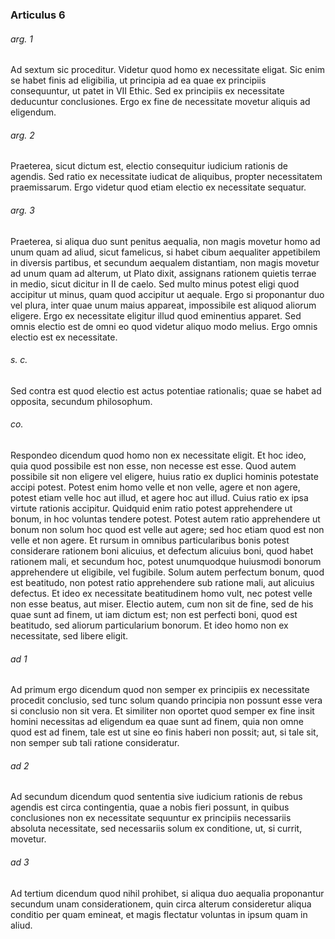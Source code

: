 ### Articulus 6

###### arg. 1
Ad sextum sic proceditur. Videtur quod homo ex necessitate eligat. Sic enim se habet finis ad eligibilia, ut principia ad ea quae ex principiis consequuntur, ut patet in VII Ethic. Sed ex principiis ex necessitate deducuntur conclusiones. Ergo ex fine de necessitate movetur aliquis ad eligendum.

###### arg. 2
Praeterea, sicut dictum est, electio consequitur iudicium rationis de agendis. Sed ratio ex necessitate iudicat de aliquibus, propter necessitatem praemissarum. Ergo videtur quod etiam electio ex necessitate sequatur.

###### arg. 3
Praeterea, si aliqua duo sunt penitus aequalia, non magis movetur homo ad unum quam ad aliud, sicut famelicus, si habet cibum aequaliter appetibilem in diversis partibus, et secundum aequalem distantiam, non magis movetur ad unum quam ad alterum, ut Plato dixit, assignans rationem quietis terrae in medio, sicut dicitur in II de caelo. Sed multo minus potest eligi quod accipitur ut minus, quam quod accipitur ut aequale. Ergo si proponantur duo vel plura, inter quae unum maius appareat, impossibile est aliquod aliorum eligere. Ergo ex necessitate eligitur illud quod eminentius apparet. Sed omnis electio est de omni eo quod videtur aliquo modo melius. Ergo omnis electio est ex necessitate.

###### s. c.
Sed contra est quod electio est actus potentiae rationalis; quae se habet ad opposita, secundum philosophum.

###### co.
Respondeo dicendum quod homo non ex necessitate eligit. Et hoc ideo, quia quod possibile est non esse, non necesse est esse. Quod autem possibile sit non eligere vel eligere, huius ratio ex duplici hominis potestate accipi potest. Potest enim homo velle et non velle, agere et non agere, potest etiam velle hoc aut illud, et agere hoc aut illud. Cuius ratio ex ipsa virtute rationis accipitur. Quidquid enim ratio potest apprehendere ut bonum, in hoc voluntas tendere potest. Potest autem ratio apprehendere ut bonum non solum hoc quod est velle aut agere; sed hoc etiam quod est non velle et non agere. Et rursum in omnibus particularibus bonis potest considerare rationem boni alicuius, et defectum alicuius boni, quod habet rationem mali, et secundum hoc, potest unumquodque huiusmodi bonorum apprehendere ut eligibile, vel fugibile. Solum autem perfectum bonum, quod est beatitudo, non potest ratio apprehendere sub ratione mali, aut alicuius defectus. Et ideo ex necessitate beatitudinem homo vult, nec potest velle non esse beatus, aut miser. Electio autem, cum non sit de fine, sed de his quae sunt ad finem, ut iam dictum est; non est perfecti boni, quod est beatitudo, sed aliorum particularium bonorum. Et ideo homo non ex necessitate, sed libere eligit.

###### ad 1
Ad primum ergo dicendum quod non semper ex principiis ex necessitate procedit conclusio, sed tunc solum quando principia non possunt esse vera si conclusio non sit vera. Et similiter non oportet quod semper ex fine insit homini necessitas ad eligendum ea quae sunt ad finem, quia non omne quod est ad finem, tale est ut sine eo finis haberi non possit; aut, si tale sit, non semper sub tali ratione consideratur.

###### ad 2
Ad secundum dicendum quod sententia sive iudicium rationis de rebus agendis est circa contingentia, quae a nobis fieri possunt, in quibus conclusiones non ex necessitate sequuntur ex principiis necessariis absoluta necessitate, sed necessariis solum ex conditione, ut, si currit, movetur.

###### ad 3
Ad tertium dicendum quod nihil prohibet, si aliqua duo aequalia proponantur secundum unam considerationem, quin circa alterum consideretur aliqua conditio per quam emineat, et magis flectatur voluntas in ipsum quam in aliud.


